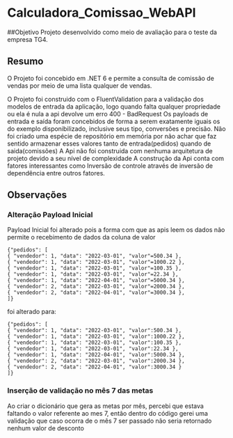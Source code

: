 # Calculadora_Comissao_WebAPI

##Objetivo
Projeto desenvolvido como meio de avaliação para o teste da empresa TG4.

## Resumo
O Projeto foi concebido em .NET 6 e permite a consulta de comissão de vendas por meio de uma lista qualquer de vendas.

O Projeto foi construido com o FluentValidation para a validação dos modelos de entrada da aplicação, logo quando falta qualquer propriedade ou ela é nula a api devolve um erro 400 - BadRequest
Os payloads de entrada e saída foram concebidos de forma a serem exatamente iguais os do exemplo disponibilizado, inclusive seus tipo, conversões e precisão.
Não foi criado uma espécie de repositório em memória por não achar que faz sentido armazenar esses valores tanto de entrada(pedidos) quando de saida(comissões)
A Api não foi construida com nenhuma arquitetura de projeto devido a seu nível de complexidade
A construção da Api conta com fatores interessantes como Inversão de controle através de inversão de dependência entre outros fatores.


## Observações 
### Alteração Payload Inicial
Payload Inicial foi alterado pois a forma com que as apis leem os dados não permite o recebimento de dados da coluna de valor 

```
{"pedidos": [
{ "vendedor": 1, "data": "2022-03-01", "valor"=500.34 },
{ "vendedor": 1, "data": "2022-03-01", "valor"=1000.22 },
{ "vendedor": 1, "data": "2022-03-01", "valor"=100.35 },
{ "vendedor": 1, "data": "2022-03-01", "valor"=22.34 },
{ "vendedor": 1, "data": "2022-04-01", "valor"=5000.34 },
{ "vendedor": 2, "data": "2022-03-01", "valor"=2000.34 },
{ "vendedor": 2, "data": "2022-04-01", "valor"=3000.34 },
]}

```

foi alterado para: 

```
{"pedidos": [
{ "vendedor": 1, "data": "2022-03-01", "valor":500.34 },
{ "vendedor": 1, "data": "2022-03-01", "valor":1000.22 },
{ "vendedor": 1, "data": "2022-03-01", "valor":100.35 },
{ "vendedor": 1, "data": "2022-03-01", "valor":22.34 },
{ "vendedor": 1, "data": "2022-04-01", "valor":5000.34 },
{ "vendedor": 2, "data": "2022-03-01", "valor":2000.34 },
{ "vendedor": 2, "data": "2022-04-01", "valor":3000.34 }
]}

```

### Inserção de validação no mês 7 das metas
Ao criar o dicionário que gera as metas por mês, percebi que estava faltando o valor referente ao mes 7, então dentro do código gerei uma validação que caso ocorra de o mês 7 ser passado não seria retornado nenhum valor de desconto







